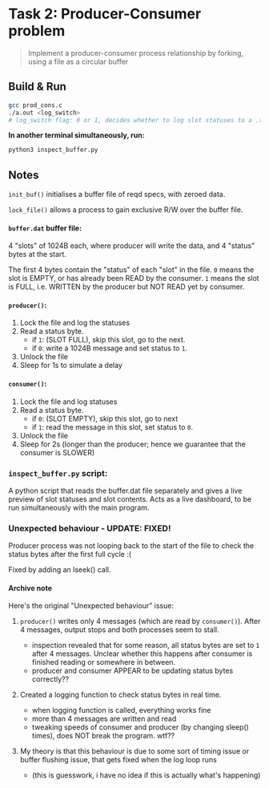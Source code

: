 # Task 2: Producer-Consumer problem

> Implement a producer-consumer process relationship by forking, using a file as a circular buffer

## Build & Run

```sh
gcc prod_cons.c
./a.out <log_switch>
# log_switch flag: 0 or 1, decides whether to log slot statuses to a .txt file.
```

**In another terminal simultaneously, run:**
```sh
python3 inspect_buffer.py
```

## Notes

`init_buf()` initialises a buffer file of reqd specs, with zeroed data.

`lock_file()` allows a process to gain exclusive R/W over the buffer file.

#### `buffer.dat` buffer file:

4 "slots" of 1024B each, where producer will write the data, and 4 "status" bytes at the start.

The first 4 bytes contain the "status" of each "slot" in the file. `0` means the slot is EMPTY, or has already been READ by the consumer.
`1` means the slot is FULL, i.e. WRITTEN by the producer but NOT READ yet by consumer.

#### `producer()`:

1. Lock the file and log the statuses
2. Read a status byte.
    - if `1`: (SLOT FULL), skip this slot, go to the next.
    - if `0`: write a 1024B message and set status to `1`.
3. Unlock the file
4. Sleep for 1s to simulate a delay

#### `consumer()`:
1. Lock the file and log statuses
2. Read a status byte.
    - if `0`: (SLOT EMPTY), skip this slot, go to next
    - if `1`: read the message in this slot, set status to `0`.
3. Unlock the file
4. Sleep for 2s (longer than the producer; hence we guarantee that the consumer is SLOWER)


### `inspect_buffer.py` script:

A python script that reads the buffer.dat file separately and gives a live preview of slot statuses and slot contents. Acts as a live dashboard, to be run simultaneously with the main program.

### Unexpected behaviour - UPDATE: FIXED!

Producer process was not looping back to the start of the file to check the status bytes after the first full cycle :(

Fixed by adding an lseek() call.


#### Archive note

Here's the original "Unexpected behaviour" issue:

1. `producer()` writes only 4 messages (which are read by `consumer()`). After 4 messages, output stops and both processes seem to stall.
    - inspection revealed that for some reason, all status bytes are set to `1` after 4 messages. Unclear whether this happens after consumer is finished reading or somewhere in between.
    - producer and consumer APPEAR to be updating status bytes correctly??


2. Created a logging function to check status bytes in real time.
    - when logging function is called, everything works fine
    - more than 4 messages are written and read
    - tweaking speeds of consumer and producer (by changing sleep() times), does NOT break the program. wtf??


3. My theory is that this behaviour is due to some sort of timing issue or buffer flushing issue, that gets fixed when the log loop runs
    - (this is guesswork, i have no idea if this is actually what's happening)